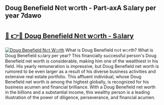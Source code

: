 ## Doug Benefield N𝚎t w𝚘rth - Part-axA S𝚊lary per year 7dawo

# <h2><a href="http://gc4r2fl.nevu.top/?p=Doug+Benefield">🔗 👉🔴 Doug Benefield N𝚎t w𝚘rth - S𝚊lary</a></h2>

[![Doug Benefield N𝚎t W𝚘rth](https://i.imgur.com/Oavwk0R.jpeg)](http://gc4r2fl.nevu.top/?p=Doug+Benefield)
What is Doug Benefield n𝚎t w𝚘rth? What is Doug Benefield s𝚊lary per year?
This financially successful person's Doug Benefield net worth is considerable, making him one of the wealthiest in his field. His yearly remuneration is impressive, but Doug Benefield net worth is rumored to be even larger as a result of his diverse business activities and extensive real estate portfolio. This affluent individual, whose Doug Benefield net worth is among the highest globally, is recognized for his business acumen and financial brilliance. With a Doug Benefield net worth in the billions and a substantial income, this wealthy person is a leading illustration of the power of diligence, perseverance, and financial acumen.
